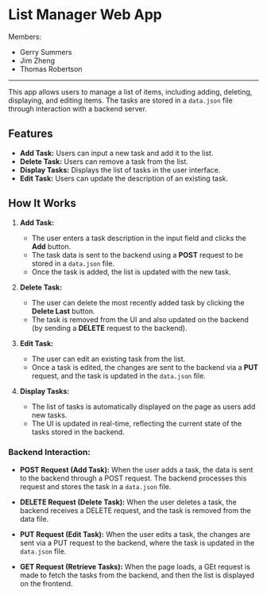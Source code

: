 # List Manager Web App

Members:
- Gerry Summers
- Jim Zheng
- Thomas Robertson

<hr>

This app allows users to manage a list of items, including adding, deleting, displaying, and editing items. The tasks are stored in a `data.json` file through interaction with a backend server.

## Features

- **Add Task:** Users can input a new task and add it to the list.
- **Delete Task:** Users can remove a task from the list.
- **Display Tasks:** Displays the list of tasks in the user interface.
- **Edit Task:** Users can update the description of an existing task.
  
## How It Works

1. **Add Task:**
   - The user enters a task description in the input field and clicks the **Add** button.
   - The task data is sent to the backend using a **POST** request to be stored in a `data.json` file.
   - Once the task is added, the list is updated with the new task.

2. **Delete Task:**
   - The user can delete the most recently added task by clicking the **Delete Last** button.
   - The task is removed from the UI and also updated on the backend (by sending a **DELETE** request to the backend).

3. **Edit Task:**
   - The user can edit an existing task from the list.
   - Once a task is edited, the changes are sent to the backend via a **PUT** request, and the task is updated in the `data.json` file.

4. **Display Tasks:**
   - The list of tasks is automatically displayed on the page as users add new tasks.
   - The UI is updated in real-time, reflecting the current state of the tasks stored in the backend.

### Backend Interaction:

- **POST Request (Add Task):** When the user adds a task, the data is sent to the backend through a POST request. The backend processes this request and stores the task in a `data.json` file.
  
- **DELETE Request (Delete Task):** When the user deletes a task, the backend receives a DELETE request, and the task is removed from the data file.

- **PUT Request (Edit Task):** When the user edits a task, the changes are sent via a PUT request to the backend, where the task is updated in the `data.json` file.

- **GET Request (Retrieve Tasks):** When the page loads, a GEt request is made to fetch the tasks from the backend, and then the list is displayed on the frontend.